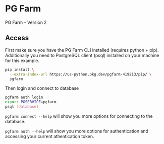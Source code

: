 # PG Farm
PG Farm - Version 2


## Access

First make sure you have the PG Farm CLI installed (requires python + pip).  Additionally you need to PostgreSQL client (psql) installed on your machine for this example.

```bash
pip install \
  --extra-index-url https://us-python.pkg.dev/pgfarm-419213/pip/ \
  pgfarm
```

Then login and connect to database

```bash
pgfarm auth login
export PGSERVICE=pgfarm
psql [database]
```

`pgfarm connect --help` will show you more options for connecting to the database.

`pgfarm auth --help` will show you more options for authentication and accessing your current athentication token.